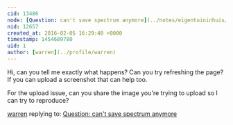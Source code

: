 ```yaml
---
cid: 13486
node: [Question: can't save spectrum anymore](../notes/eigentuininhuis/02-05-2016/question-can-t-save-spectrum-anymore)
nid: 12657
created_at: 2016-02-05 16:29:40 +0000
timestamp: 1454689780
uid: 1
author: [warren](../profile/warren)
---
```


Hi, can you tell me exactly what happens? Can you try refreshing the page? If you can upload a screenshot that can help too. 

For the upload issue, can you share the image you're trying to upload so I can try to reproduce? 

[warren](../profile/warren) replying to: [Question: can't save spectrum anymore](../notes/eigentuininhuis/02-05-2016/question-can-t-save-spectrum-anymore)

